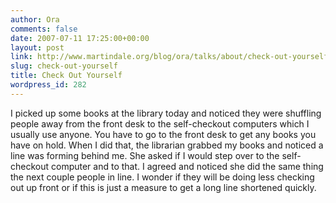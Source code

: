 ```yaml
---
author: Ora
comments: false
date: 2007-07-11 17:25:00+00:00
layout: post
link: http://www.martindale.org/blog/ora/talks/about/check-out-yourself
slug: check-out-yourself
title: Check Out Yourself
wordpress_id: 282
---
```


I picked up some books at the library today and noticed they were shuffling people away from the front desk to the self-checkout computers which I usually use anyone. You have to go to the front desk to get any books you have on hold. When I did that, the librarian grabbed my books and noticed a line was forming behind me. She asked if I would step over to the self-checkout computer and to that. I agreed and noticed she did the same thing the next couple people in line. I wonder if they will be doing less checking out up front or if this is just a measure to get a long line shortened quickly.
